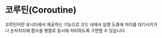 # 코루틴(Coroutine)
코루틴이란 유니티에서 제공하는 기능으로 코드 내에서 실행 도중에 처리를 대기시키거나 순차처리에 함수를 병렬로 동시에 처리하도록 구현할 수 있습니다.
